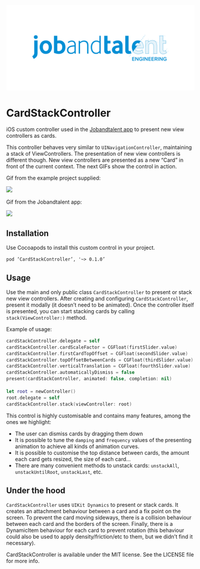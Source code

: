 ![](https://github.com/jobandtalent/AnimatedTextInput/blob/master/Assets/Jobandtalent%20Eng.png)

# CardStackController
iOS custom controller used in the [Jobandtalent app](https://itunes.apple.com/app/id665060895) to present new view controllers as cards.

This controller behaves very similar to `UINavigationController`, maintaining a stack of ViewControllers. The presentation of new view controllers is different though. New view controllers are presented as a new “Card” in front of the current context. The next GIFs show the control in action.

Gif from the example project supplied:

![](https://github.com/jobandtalent/CardStackController/blob/master/Assets/cards.gif?raw=true)


Gif from the Jobandtalent app:

![](https://github.com/jobandtalent/CardStackController/blob/master/Assets/cards-app.gif?raw=true)


## Installation
Use Cocoapods to install this custom control in your project.

```
pod ‘CardStackController’, '~> 0.1.0’
```

## Usage
Use the main and only public class `CardStackController` to present or stack new view controllers.
After creating and configuring `CardStackController`, present it modally (it doesn’t need to be animated). Once the controller itself is presented, you can start stacking cards by calling `stack(ViewController:)` method.

Example of usage:

```swift
cardStackController.delegate = self
cardStackController.cardScaleFactor = CGFloat(firstSlider.value)
cardStackController.firstCardTopOffset = CGFloat(secondSlider.value)
cardStackController.topOffsetBetweenCards = CGFloat(thirdSlider.value)
cardStackController.verticalTranslation = CGFloat(fourthSlider.value)
cardStackController.automaticallyDismiss = false
present(cardStackController, animated: false, completion: nil)

let root = newController()
root.delegate = self
cardStackController.stack(viewController: root)
```


This control is highly customisable and contains many features, among the ones we highlight:
- The user can dismiss cards by dragging them down
- It is possible to tune the `damping` and `frequency` values of the presenting animation to achieve all kinds of animation curves.
- It is possible to customise the top distance between cards, the amount each card gets resized, the size of each card… 
- There are many convenient methods to unstack cards: `unstackAll`, `unstackUntilRoot`, `unstackLast`, etc.


## Under the hood
`CardStackController` uses `UIKit Dynamics` to present or stack cards. It creates an attachment behaviour between a card and a fix point on the screen. To prevent the card moving sideways, there is a collision behaviour between each card and the borders of the screen. Finally, there is a DynamicItem behaviour for each card to prevent rotation (this behaviour could also be used to apply density/friction/etc to them, but we didn’t find it necessary).



CardStackController is available under the MIT license. See the LICENSE file for more info.
